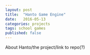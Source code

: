```yaml
---
layout: post
title:  "Hanto Game Engine"
date:   2016-05-13
categories: projects
tags: school games
published: false
---
```


About Hanto/the project/link to repo(?)
